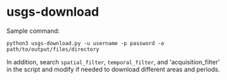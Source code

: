 # usgs-download

Sample command:
```
python3 usgs-download.py -u username -p password -o path/to/output/files/directory
```

In addition, search `spatial_filter`, `temporal_filter`, and 'acquisition_filter' in the script and modify if needed to download different areas and periods.
